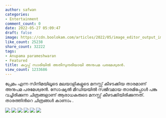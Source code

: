 ```yaml
---
author: safwan
categories:
- Entertainment
comment_count: 0
date: 2022-05-27 05:09:47
draft: false
image: https://cdn.boolokam.com/articles/2022/05/image_editor_output_image1962306252-1653628117502-550x1024.jpg
like_count: 25238
share_count: 32222
tags:
- Anupama parameshwaran
- Featured
title: കറുപ്പ് സാരിയിൽ അതിസുന്ദരിയായി അനുപമ പരമേശ്വരൻ.
view_count: 1233686
---
```


പ്രേമം എന്ന സിനിമയിലൂടെ മലയാളികളുടെ മനസ്സ് കീഴടക്കിയ താരമാണ് അനുപമ പരമേശ്വരൻ. സോഷ്യൽ മീഡിയയിൽ സജീവമായ താരമിപ്പോൾ പങ്കു വച്ചിരിക്കുന്ന ചിത്രങ്ങളാണ് ആരാധകരുടെ മനസ്സ് കീഴടക്കിയിരിക്കുന്നത്. താരത്തിൻറെ ചിത്രങ്ങൾ കാണാം .

![](https://cdn.boolokam.com/articles/2022/05/image_editor_output_image1962306252-1653628117502-550x1024.jpg) ![](https://cdn.boolokam.com/articles/2022/05/image_editor_output_image-2043082182-1653628136187-540x1024.jpg) ![](https://cdn.boolokam.com/articles/2022/05/image_editor_output_image1758263755-1653628145888-542x1024.jpg) ![](https://cdn.boolokam.com/articles/2022/05/image_editor_output_image-1025245971-1653628155531-583x1024.jpg) ![](https://cdn.boolokam.com/articles/2022/05/image_editor_output_image-1791304937-1653628167127-533x1024.jpg) ![](https://cdn.boolokam.com/articles/2022/05/image_editor_output_image1242141347-1653628180311-561x1024.jpg)